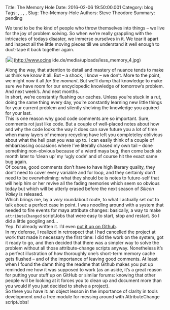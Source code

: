 Title: The Memory Hole
Date: 2016-02-06 19:50:00.001
Category: blog
Tags: , , , , 
Slug: The-Memory-Hole
Authors: Steve Theodore
Summary: pending

We tend to be the kind of people who throw themselves into things – we live
for the joy of problem solving. So when we’re really grappling with the
intricacies of todays disaster, we immerse ourselves in it. We tear it apart
and inspect all the little moving pieces till we understand it well enough to
duct-tape it back together again.  

[![](http://www.ocinside.de/media/uploads/less_memory_4.jpg)](http://www.ocins
ide.de/media/uploads/less_memory_4.jpg)

  
Along the way, that attention to detail and mastery of nuance tends to make us
think we know it all. But – a shock, I know – we don’t. More to the point, we
might now it all _for the moment_. But we’ll dump that knowledge to make sure
we have room for our encyclopedic knowledge of tomorrow’s problem. And next
week’s. And next months.  
In short, we’re constantly flushing our caches. Unless you’re stuck in a rut,
doing the same thing every day, you’re constantly learning new little things
for your current problem and silently shelving the knowledge you aquired for
your last.  
This is one reason why good code comments are so important. Sure, comments rot
just like code. But a couple of well-placed notes about how and why the code
looks the way it does can save future you a lot of time when many layers of
memory recycling have left you completeley oblivious about what the hell past
you was up to. I can easily think of a couple of embarrassing occasions where
I’ve literally chased my own tail – done something non-obvious because of a
wierd maya bug, then come back six month later to ‘clean up’ my ‘ugly code’
and of course hit the exact same bug again.  
Of course, good comments don’t have to have high literary quality, they don’t
need to cover every variable and for loop, and they certainly don’t need to be
overwhelming: what they should be is notes to future-self that will help him
or her revive all the fading memories which seem so obvious today but which
will be utterly erased before the next season of _Silicon Valley_ is released.  
Which brings me, by a _very_ roundabout route, to what I actually set out to
talk about: a perfect case in point. I was noodling around with a system that
needed to fire events for maya attribute changes: basically, a way to make
`attributeChanged` scriptJobs that were easy to start, stop and restart. So I
did a little googling and…  
Yep. I’d already written it. I’d even [put it up on
Github](https://github.com/theodox/attributeEvents).  
In my defense, I realized in retrospect that I had cancelled the project at
work that made it necessary the first time: I did the work on the system, got
it ready to go, and then decided that there was a simpler way to solve the
problem without all those attribute-change scripts anyway. Nonetheless it’s a
perfect illustration of how thoroughly one’s short-term memory cache gets
flushed – and of the importance of leaving good comments. At least when I
found the damn thing the readme that Github makes you put up reminded me how
it was supposed to work (as an aside, it’s a great reason for putting your
stuff up on GitHub or similar forums: knowing that other people will be
looking at it forces you to clean up and document more than you would if you
just decided to shelve a project).  
So there you have it: an object lesson in the importance of clarity in tools
development _and_ a free module for messing around with AttributeChange
scriptJobs!


